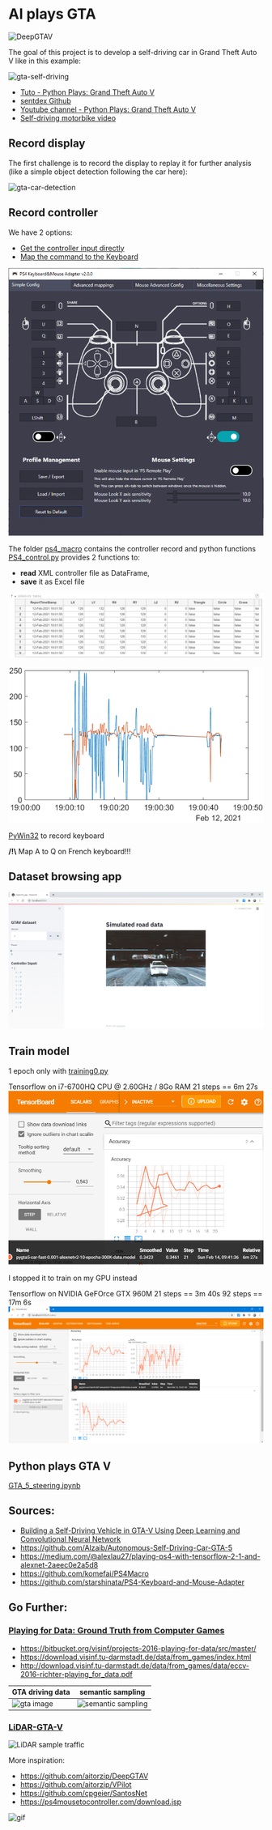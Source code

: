 # AI plays GTA

![DeepGTAV](https://camo.githubusercontent.com/5b20c613eb17275cf8014a9541f20d4e5cd71fb41bcc0f7b221e754c91131cc3/68747470733a2f2f696d672e677461352d6d6f64732e636f6d2f7139352f696d616765732f6e61747572616c766973696f6e2d70686f746f7265616c69737469632d677461762f6234646539342d47544135253230323031362d30382d323825323032322d30352d35322e6a7067)

The goal of this project is to develop a self-driving car in Grand Theft Auto V like in this example:

![gta-self-driving](img/gta-self-driving.gif)

* [Tuto - Python Plays: Grand Theft Auto V](https://pythonprogramming.net/more-interesting-self-driving-python-plays-gta-v/)
* [sentdex Github](https://github.com/sentdex/pygta5/)
* [Youtube channel - Python Plays: Grand Theft Auto V](https://www.youtube.com/playlist?list=PLQVvvaa0QuDeETZEOy4VdocT7TOjfSA8a)
* [Self-driving motorbike video](https://youtu.be/nWJZ4w0HKz8?t=810)

## Record display

The first challenge is to record the display to replay it for further analysis (like a simple object detection following the car here):

![gta-car-detection](img/gta-car-detection.gif)



## Record controller

We have 2 options:
* [Get the controller input directly](https://github.com/komefai/PS4Macro)
* [Map the command to the Keyboard](https://github.com/starshinata/PS4-Keyboard-and-Mouse-Adapter)


![ps4-keyboard-adapter](img/ps4-keyboard-adapter.png)

The folder [ps4_macro](ps4_macro) contains the controller record and python functions
[PS4_control.py](ps4_macro/PS4_control.py) provides 2 functions to: 
* **read** XML controller file as DataFrame, 
* **save** it as Excel file

![ps4_controller_table](img/ps4_controller_table.png)

![ps4_controller_LX_LY](img/ps4_controller_LX_LY.png)

[PyWin32](https://pypi.org/project/pywin32/) to record keyboard

**/!\\** Map A to Q on French keyboard!!!


## Dataset browsing app

![streamlit_app.png](img/streamlit_app.png)


## Train model 

1 epoch only with [training0.py](2_train_model/training0.py)

Tensorflow on i7-6700HQ CPU @ 2.60GHz / 8Go RAM
21 steps == 6m 27s
![training0.png](img/training0.png)

I stopped it to train on my GPU instead

Tensorflow on NVIDIA GeFOrce GTX 960M
21 steps == 3m 40s
92 steps == 17m 6s
![training1.png](img/training1.png)

## Python plays GTA V

[GTA_5_steering.ipynb](Autonomous-Self-Driving-Car-GTA-5/GTA_5_steering.ipynb)

## Sources: 
* [Building a Self-Driving Vehicle in GTA-V Using Deep Learning and Convolutional Neural Network](https://medium.com/@alzaibnasiruddin/building-a-self-driving-vehicle-in-gta-v-using-deep-learning-and-convolutional-neural-network-696b38b4c81e)
* https://github.com/Alzaib/Autonomous-Self-Driving-Car-GTA-5
* https://medium.com/@alexlau27/playing-ps4-with-tensorflow-2-1-and-alexnet-2aeec0e2a5d8
* https://github.com/komefai/PS4Macro
* https://github.com/starshinata/PS4-Keyboard-and-Mouse-Adapter

## Go Further:

### [Playing for Data: Ground Truth from Computer Games](https://arxiv.org/abs/1608.02192)
* https://bitbucket.org/visinf/projects-2016-playing-for-data/src/master/
* https://download.visinf.tu-darmstadt.de/data/from_games/index.html
* http://download.visinf.tu-darmstadt.de/data/from_games/data/eccv-2016-richter-playing_for_data.pdf

| GTA driving data                     | semantic sampling                   | 
| -------------------------------------|:-----------------------------------:|
| ![gta image](https://download.visinf.tu-darmstadt.de/data/from_games/data/17086_image.png) | ![semantic sampling](https://download.visinf.tu-darmstadt.de/data/from_games/data/17086_label.png) |

### [LiDAR-GTA-V](https://github.com/UsmanJafri/LiDAR-GTA-V)
![LiDAR sample traffic](https://github.com/slevin48/LiDAR-GTA-V/raw/master/samples/LiDAR%20Sample%20-%20Traffic.png)

More inspiration:

* https://github.com/aitorzip/DeepGTAV
* https://github.com/aitorzip/VPilot
* https://github.com/cpgeier/SantosNet
* https://ps4mousetocontroller.com/download.jsp


![gif](https://github.com/cpgeier/SantosNet/raw/master/sample.gif?raw=true)
